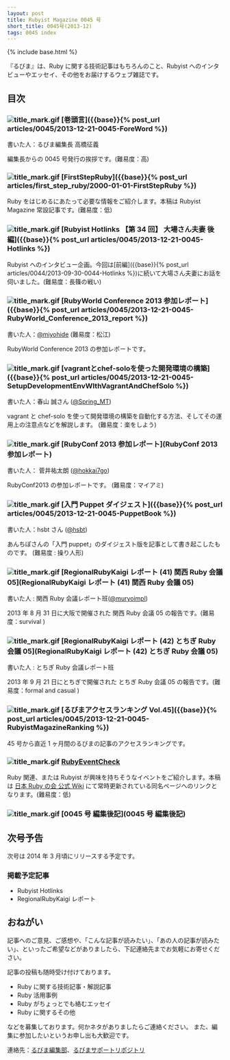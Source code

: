 ```yaml
---
layout: post
title: Rubyist Magazine 0045 号
short_title: 0045号(2013-12)
tags: 0045 index
---
```

{% include base.html %}


『るびま』は、Ruby に関する技術記事はもちろんのこと、Rubyist へのインタビューやエッセイ、その他をお届けするウェブ雑誌です。

## 目次

### ![title_mark.gif]({{base}}{{site.baseurl}}/images/title_mark.gif) [巻頭言]({{base}}{% post_url articles/0045/2013-12-21-0045-ForeWord %})

書いた人：るびま編集長 高橋征義

編集長からの 0045 号発行の挨拶です。(難易度：高)

### ![title_mark.gif]({{base}}{{site.baseurl}}/images/title_mark.gif) [FirstStepRuby]({{base}}{% post_url articles/first_step_ruby/2000-01-01-FirstStepRuby %})

Ruby をはじめるにあたって必要な情報をご紹介します。本稿は Rubyist Magazine 常設記事です。(難易度：低)

### ![title_mark.gif]({{base}}{{site.baseurl}}/images/title_mark.gif) [Rubyist Hotlinks 【第 34 回】 大場さん夫妻 後編]({{base}}{% post_url articles/0045/2013-12-21-0045-Hotlinks %})

Rubyist へのインタビュー企画。今回は[前編]({{base}}{% post_url articles/0044/2013-09-30-0044-Hotlinks %})に続いて大場さん夫妻にお話を伺いました。(難易度：長篠の戦い)

### ![title_mark.gif]({{base}}{{site.baseurl}}/images/title_mark.gif) [RubyWorld Conference 2013 参加レポート]({{base}}{% post_url articles/0045/2013-12-21-0045-RubyWorld_Conference_2013_report %})

書いた人：[@miyohide](https://twitter.com/miyohide) (難易度：松江)

RubyWorld Conference 2013 の参加レポートです。

### ![title_mark.gif]({{base}}{{site.baseurl}}/images/title_mark.gif) [vagrantとchef-soloを使った開発環境の構築]({{base}}{% post_url articles/0045/2013-12-21-0045-SetupDevelopmentEnvWIthVagrantAndChefSolo %})

書いた人：春山 誠さん ([@Spring_MT](http://twitter.com/Spring_MT))

vagrant と chef-solo を使って開発環境の構築を自動化する方法、そしてその運用上の注意点などを解説します。 (難易度：楽をしよう)

### ![title_mark.gif]({{base}}{{site.baseurl}}/images/title_mark.gif) [RubyConf 2013 参加レポート](RubyConf 2013 参加レポート)

書いた人： 菅井祐太朗 ([@hokkai7go](https://twitter.com/hokkai7go))

RubyConf2013 の参加レポートです。 (難易度：マイアミ)

### ![title_mark.gif]({{base}}{{site.baseurl}}/images/title_mark.gif) [入門 Puppet ダイジェスト]({{base}}{% post_url articles/0045/2013-12-21-0045-PuppetBook %})

書いた人：hsbt さん ([@hsbt](http://twitter.com/hsbt))

あんちぽさんの「入門 puppet」のダイジェスト版を記事として書き起こしたものです。 (難易度 : 操り人形)

### ![title_mark.gif]({{base}}{{site.baseurl}}/images/title_mark.gif) [RegionalRubyKaigi レポート (41) 関西 Ruby 会議 05](RegionalRubyKaigi レポート (41) 関西 Ruby 会議 05)

書いた人 : 関西 Ruby 会議レポート班([@muryoimpl](https://twitter.com/muryoimpl))

2013 年 8 月 31 日に大阪で開催された 関西 Ruby 会議 05 の報告です。(難易度：survival )

### ![title_mark.gif]({{base}}{{site.baseurl}}/images/title_mark.gif) [RegionalRubyKaigi レポート (42) とちぎ Ruby 会議 05](RegionalRubyKaigi レポート (42) とちぎ Ruby 会議 05)

書いた人 : とちぎ Ruby 会議レポート班

2013 年 9 月 21 日にとちぎで開催された とちぎ Ruby 会議 05 の報告です。(難易度：formal and casual )

### ![title_mark.gif]({{base}}{{site.baseurl}}/images/title_mark.gif) [るびまアクセスランキング Vol.45]({{base}}{% post_url articles/0045/2013-12-21-0045-RubyistMagazineRanking %})

45 号から直近 1 ヶ月間のるびまの記事のアクセスランキングです。

### ![title_mark.gif]({{base}}{{site.baseurl}}/images/title_mark.gif) [RubyEventCheck](https://github.com/ruby-no-kai/official/wiki/RubyEventCheck)

Ruby 関連、または Rubyist が興味を持ちそうなイベントをご紹介します。本稿は [日本 Ruby の会 公式 Wiki](https://github.com/ruby-no-kai/official/wiki) にて常時更新されている同名ページへのリンクとなります。(難易度：低)

### ![title_mark.gif]({{base}}{{site.baseurl}}/images/title_mark.gif) [0045 号 編集後記](0045 号 編集後記)

## 次号予告

次号は 2014 年 3 月頃にリリースする予定です。

### 掲載予定記事

* Rubyist Hotlinks
* RegionalRubyKaigi レポート


## おねがい

記事へのご意見、ご感想や、「こんな記事が読みたい」、「あの人の記事が読みたい」、といったご希望などがありましたら、下記連絡先までお気軽にお寄せください。

記事の投稿も随時受け付けております。

* Ruby に関する技術記事・解説記事
* Ruby 活用事例
* Ruby がちょっとでも絡むエッセイ
* Ruby に関するその他


などを募集しております。何かネタがありましたらご連絡ください。
また、編集に参加したいというお申し出も大歓迎です。

連絡先：[るびま編集部](mailto:magazine@ruby-no-kai.org)、[るびまサポートリポジトリ](https://github.com/rubima/rubima-support)


